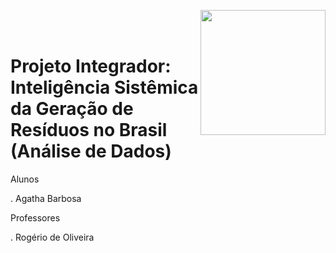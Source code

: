 <a href="url"><img src="http://meusite.mackenzie.br/rogerio/mackenzie_logo/UPM.2_horizontal_vermelho.jpg" align="right" width="200" ></a>

<br>

<br>

# Projeto Integrador: Inteligência Sistêmica da Geração de Resíduos no Brasil (Análise de Dados)
 
 Alunos
 
. Agatha Barbosa

Professores

. Rogério de Oliveira 


